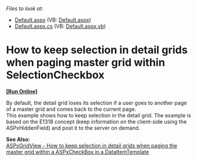 <!-- default file list -->
*Files to look at*:

* [Default.aspx](./CS/WebSite/Default.aspx) (VB: [Default.aspx](./VB/WebSite/Default.aspx))
* [Default.aspx.cs](./CS/WebSite/Default.aspx.cs) (VB: [Default.aspx.vb](./VB/WebSite/Default.aspx.vb))
<!-- default file list end -->
# How to keep selection in detail grids when paging master grid within SelectionCheckbox
<!-- run online -->
**[[Run Online]](https://codecentral.devexpress.com/e2247/)**
<!-- run online end -->


<p>By default, the detail grid loses its selection if a user goes to another page of a master grid and comes back to the current page.<br />
This example shows how to keep selection in the detail grid. The example is based on the E1318 concept (keep information on the client-side using the ASPxHiddenField) and post it to the server on demand.</p><p><strong>See Also:</strong><br />
<a href="https://www.devexpress.com/Support/Center/p/e2246">ASPxGridView - How to keep selection in detail grids when paging the master grid within a ASPxCheckBox in a DataItemTemplate</a></p>

<br/>


